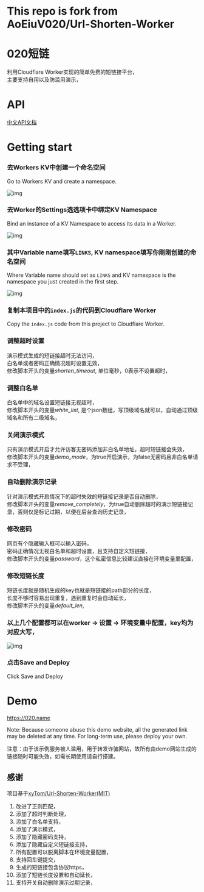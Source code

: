 # This repo is fork from AoEiuV020/Url-Shorten-Worker

# 020短链
利用Cloudflare Worker实现的简单免费的短链接平台，  
主要支持自用以及防滥用演示，  

# API

[中文API文档](API.md)

# Getting start
### 去Workers KV中创建一个命名空间

Go to Workers KV and create a namespace.

![img](readme/20201205232805.png)

### 去Worker的Settings选选项卡中绑定KV Namespace

Bind an instance of a KV Namespace to access its data in a Worker.

![img](readme/20201205232536.png)

### 其中Variable name填写`LINKS`, KV namespace填写你刚刚创建的命名空间

Where Variable name should set as `LINKS` and KV namespace is the namespace you just created in the first step.

![img](readme/20201205232704.png)

### 复制本项目中的`index.js`的代码到Cloudflare Worker 

Copy the `index.js` code from this project to Cloudflare Worker. 

### 调整超时设置

演示模式生成的短链接超时无法访问，  
白名单或者密码正确情况超时设置无效，  
修改脚本开头的变量*shorten_timeout*, 单位毫秒，0表示不设置超时，

### 调整白名单

白名单中的域名设置短链接无视超时，  
修改脚本开头的变量*white_list*, 是个json数组，写顶级域名就可以，自动通过顶级域名和所有二级域名，

### 关闭演示模式

只有演示模式开启才允许访客无密码添加非白名单地址，超时短链接会失效，  
修改脚本开头的变量*demo_mode*，为true开启演示，为false无密码且非白名单请求不受理，

### 自动删除演示记录

针对演示模式开启情况下的超时失效的短链接记录是否自动删除，  
修改脚本开头的变量*remove_completely*，为true自动删除超时的演示短链接记录，否则仅是标记过期，以便在后台查询历史记录，

### 修改密码

网页有个隐藏输入框可以输入密码，  
密码正确情况无视白名单和超时设置，且支持自定义短链接，  
修改脚本开头的变量*password*，这个私密信息比较建议直接在环境变量里配置，

### 修改短链长度

短链长度就是随机生成的key也就是短链接的path部分的长度，  
长度不够时容易出现重复，遇到重复时会自动延长，  
修改脚本开头的变量*default_len*,

### 以上几个配置都可以在worker -> 设置 -> 环境变量中配置，key均为对应大写，

![img](readme/cfWorderEnvironment.png)

### 点击Save and Deploy

Click Save and Deploy

# Demo
https://020.name
 
Note: Because someone abuse this demo website, all the generated link may be deleted at any time. For long-term use, please deploy your own.

注意：由于该示例服务被人滥用，用于转发诈骗网站，故所有由demo网站生成的链接随时可能失效，如需长期使用请自行搭建。

## 感谢
项目基于[xyTom/Url-Shorten-Worker](https://github.com/xyTom/Url-Shorten-Worker)[(MIT)](https://github.com/xyTom/Url-Shorten-Worker/blob/main/LICENSE)  
1. 改进了正则匹配，
1. 添加了超时判断处理，
1. 添加了白名单支持，
1. 添加了演示模式，
1. 添加了隐藏密码支持，
1. 添加了隐藏自定义短链接支持，
1. 所有配置可以脱离脚本在环境变量配置，
1. 支持回车键提交，
1. 生成的短链接包含协议https，
1. 添加了短链长度设置和自动延长，
1. 支持开关自动删除演示过期记录，
